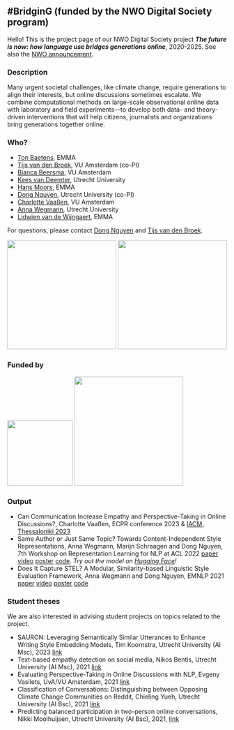 ## #BridginG (funded by the NWO Digital Society program)

Hello! This is the project page of our NWO Digital Society project **_The future is now: how language use bridges generations online_**, 2020-2025. See also the [NWO announcement](https://www.nwo.nl/actueel/nieuws/2020/02/vijf-nieuwe-onderzoeken-naar-de-digitale-samenleving.html).

### Description

Many urgent societal challenges, like climate change, require generations to align their interests, but
online discussions sometimes escalate. We combine computational methods on large-scale observational
online data with laboratory and field experiments—to develop both data- and theory-driven interventions
that will help citizens, journalists and organizations bring generations together online.


### Who?

* [Ton Baetens](https://www.emma.nl/team/ton-baetens), EMMA
* [Tijs van den Broek](https://research.vu.nl/en/persons/tijs-van-den-broek), VU Amsterdam (co-PI)
* [Bianca Beersma](https://research.vu.nl/en/persons/bianca-beersma), VU Amsterdam
* [Kees van Deemter](https://www.uu.nl/medewerkers/CJvanDeemter), Utrecht University
* [Hans Moors](https://www.emma.nl/team/hans-moors), EMMA
* [Dong Nguyen](https://www.dongnguyen.nl), Utrecht University (co-PI)
* [Charlotte Vaaßen](https://research.vu.nl/en/persons/charlotte-elisabeth-vaassen), VU Amsterdam
* [Anna Wegmann](https://annawegmann.github.io/), Utrecht University
* [Lidwien van de Wijngaert](https://www.emma.nl/team/lidwien-van-de-wijngaert), EMMA

For questions, please contact [Dong Nguyen](https://www.dongnguyen.nl/) and [Tijs van den Broek](https://research.vu.nl/en/persons/tijs-van-den-broek).

<a href="https://www.uu.nl/"><img src="img/UU_logo_EN_CMYK.png" width="250"></a>
<a href="https://www.vu.nl/"><img src="img/VUlogo_NL_Blauw_HR_RGB_tcm289-201375.png" width="250"></a>


### Funded by

<a href="https://www.nwo.nl"><img src="img/NWO-logo - witruimte.png" width="150"></a>
<a href="https://www.emma.nl/"><img src="img/emma-logo.svg" width="250"></a>

### Output

* Can Communication Increase Empathy and Perspective-Taking in Online Discussions?, Charlotte Vaaßen, ECPR conference 2023 & [IACM, Thessaloniki 2023](https://osf.io/7kanx)
* Same Author or Just Same Topic? Towards Content-Independent Style Representations, Anna Wegmann, Marijn Schraagen and Dong Nguyen, 7th Workshop on Representation Learning for NLP at ACL 2022 [paper](https://aclanthology.org/2022.repl4nlp-1.26/) [video](https://www.youtube.com/watch?v=QHW7pfwJ56E) [poster](https://annawegmann.github.io/pdf/Style-Embedding_Poster.pdf) [code](https://github.com/nlpsoc/Style-Embeddings). *Try out the model on [Hugging Face](https://huggingface.co/AnnaWegmann/Style-Embedding)!*
* Does It Capture STEL? A Modular, Similarity-based Linguistic Style Evaluation Framework, Anna Wegmann and Dong Nguyen, EMNLP 2021 [paper](https://aclanthology.org/2021.emnlp-main.569/) [video](https://www.youtube.com/watch?v=WPbxyOrDK6w) [poster](https://annawegmann.github.io/pdf/STEL-poster.pdf) [code](https://github.com/nlpsoc/stel)

### Student theses

We are also interested in advising student projects on topics related to the project. 

* SAURON: Leveraging Semantically Similar Utterances to Enhance Writing Style Embedding Models, Tim Koornstra, Utrecht University (AI Msc), 2023 [link](https://studenttheses.uu.nl/handle/20.500.12932/44226)
* Text-based empathy detection on social media, Nikos Bentis, Utrecht University (AI Msc), 2021 [link](https://studenttheses.uu.nl/handle/20.500.12932/41238)
* Evaluating Perspective-Taking in Online Discussions with NLP, Evgeny Vasilets, UvA/VU Amsterdam, 2021 [link](https://scripties.uba.uva.nl/search?id=724167)
* Classification of Conversations: Distinguishing between Opposing Climate Change Communities on Reddit, Chieling Yueh, Utrecht University (AI Bsc), 2021 [link](https://studenttheses.uu.nl/handle/20.500.12932/40698)
* Predicting balanced participation in two-person online conversations, Nikki Moolhuijsen, Utrecht University (AI Bsc), 2021, [link](https://studenttheses.uu.nl/handle/20.500.12932/1220)
